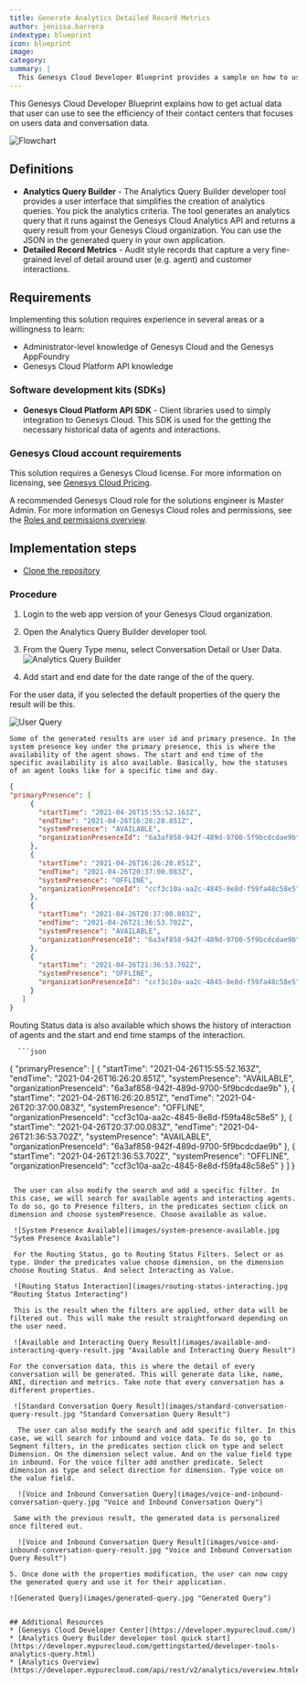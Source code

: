 ```yaml
---
title: Generate Analytics Detailed Record Metrics
author: jenissa.barrera
indextype: blueprint
icon: blueprint
image: 
category: 
summary: |
  This Genesys Cloud Developer Blueprint provides a sample on how to use Detailed Records Metrics using the Analytics API. 
---
```


This Genesys Cloud Developer Blueprint explains how to get actual data that user can use to see the efficiency of their contact centers that focuses on users data and conversation data. 

![Flowchart](images/flowchart.jpg "Flowchart")

## Definitions

* **Analytics Query Builder** - The Analytics Query Builder developer tool provides a user interface that simplifies the creation of analytics queries. You pick the analytics criteria. The tool generates an analytics query that it runs against the Genesys Cloud Analytics API and returns a query result from your Genesys Cloud organization. You can use the JSON in the generated query in your own application.
* **Detailed Record Metrics** - Audit style records that capture a very fine-grained level of detail around user (e.g. agent) and customer interactions.


## Requirements

Implementing this solution requires experience in several areas or a willingness to learn:

- Administrator-level knowledge of Genesys Cloud and the Genesys AppFoundry
- Genesys Cloud Platform API knowledge


### Software development kits (SDKs)

* **Genesys Cloud Platform API SDK** - Client libraries used to simply integration to Genesys Cloud. This SDK is used for the getting the necessary historical data of agents and interactions.


### Genesys Cloud account requirements

This solution requires a Genesys Cloud license. For more information on licensing, see [Genesys Cloud Pricing](https://www.genesys.com/pricing "Opens the pricing article").

A recommended Genesys Cloud role for the solutions engineer is Master Admin. For more information on Genesys Cloud roles and permissions, see the [Roles and permissions overview](https://help.mypurecloud.com/?p=24360 "Opens the Roles and permissions overview article").

## Implementation steps
* [Clone the repository](#download-the-repository-containing-the-project-files "Goes to the Download the repository from GitHub")

### Procedure
1. Login to the web app version of your Genesys Cloud organization.
2. Open the Analytics Query Builder developer tool.
3. From the Query Type menu, select Conversation Detail or User Data.
  ![Analytics Query Builder](images/analytics-query-builder.jpg "Analytics Query Builder")

4. Add start and end date for the date range of the of the query.

  For the user data, if you selected the default properties of the query the result will be this. 

   ![User Query](images/standard-user-query-result.jpg "Standard User Query")


    Some of the generated results are user id and primary presence. In the system presence key under the primary presence, this is where the availability of the agent shows. The start and end time of the specific availability is also available. Basically, how the statuses of an agent looks like for a specific time and day.

   ```json
   {
  "primaryPresence": [
        {
          "startTime": "2021-04-26T15:55:52.163Z",
          "endTime": "2021-04-26T16:26:20.851Z",
          "systemPresence": "AVAILABLE",
          "organizationPresenceId": "6a3af858-942f-489d-9700-5f9bcdcdae9b"
        },
        {
          "startTime": "2021-04-26T16:26:20.851Z",
          "endTime": "2021-04-26T20:37:00.083Z",
          "systemPresence": "OFFLINE",
          "organizationPresenceId": "ccf3c10a-aa2c-4845-8e8d-f59fa48c58e5"
        },
        {
          "startTime": "2021-04-26T20:37:00.083Z",
          "endTime": "2021-04-26T21:36:53.702Z",
          "systemPresence": "AVAILABLE",
          "organizationPresenceId": "6a3af858-942f-489d-9700-5f9bcdcdae9b"
        },
        {
          "startTime": "2021-04-26T21:36:53.702Z",
          "systemPresence": "OFFLINE",
          "organizationPresenceId": "ccf3c10a-aa2c-4845-8e8d-f59fa48c58e5"
        }
      ]
   }
   ```

   Routing Status data is also available which shows the history of interaction of agents and the start and end time stamps of the interaction.

      ```json
   {
  "primaryPresence": [
        {
          "startTime": "2021-04-26T15:55:52.163Z",
          "endTime": "2021-04-26T16:26:20.851Z",
          "systemPresence": "AVAILABLE",
          "organizationPresenceId": "6a3af858-942f-489d-9700-5f9bcdcdae9b"
        },
        {
          "startTime": "2021-04-26T16:26:20.851Z",
          "endTime": "2021-04-26T20:37:00.083Z",
          "systemPresence": "OFFLINE",
          "organizationPresenceId": "ccf3c10a-aa2c-4845-8e8d-f59fa48c58e5"
        },
        {
          "startTime": "2021-04-26T20:37:00.083Z",
          "endTime": "2021-04-26T21:36:53.702Z",
          "systemPresence": "AVAILABLE",
          "organizationPresenceId": "6a3af858-942f-489d-9700-5f9bcdcdae9b"
        },
        {
          "startTime": "2021-04-26T21:36:53.702Z",
          "systemPresence": "OFFLINE",
          "organizationPresenceId": "ccf3c10a-aa2c-4845-8e8d-f59fa48c58e5"
        }
      ]
   }
   ```

    The user can also modify the search and add a specific filter. In this case, we will search for available agents and interacting agents. To do so, go to Presence filters, in the predicates section click on dimension and choose systemPresence. Choose available as value. 

    ![System Presence Available](images/system-presence-available.jpg "Sytem Presence Available")

    For the Routing Status, go to Routing Status Filters. Select or as type. Under the predicates value choose dimension, on the dimension choose Routing Status. And select Interacting as Value.

    ![Routing Status Interaction](images/routing-status-interacting.jpg "Routing Status Interacting")

    This is the result when the filters are applied, other data will be filtered out. This will make the result straightforward depending on the user need.

    ![Available and Interacting Query Result](images/available-and-interacting-query-result.jpg "Available and Interacting Query Result")

  For the conversation data, this is where the detail of every conversation will be generated. This will generate data like, name, ANI, direction and metrics. Take note that every conversation has a different properties.

    ![Standard Conversation Query Result](images/standard-conversation-query-result.jpg "Standard Conversation Query Result")

     The user can also modify the search and add specific filter. In this case, we will search for inbound and voice data. To do so, go to Segment filters, in the predicates section click on type and select Dimension. On the dimension select value. And on the value field type in inbound. For the voice filter add another predicate. Select dimension as type and select direction for dimension. Type voice on the value field.

     ![Voice and Inbound Conversation Query](images/voice-and-inbound-conversation-query.jpg "Voice and Inbound Conversation Query")

    Same with the previous result, the generated data is personalized once filtered out. 
    
     ![Voice and Inbound Conversation Query Result](images/voice-and-inbound-conversation-query-result.jpg "Voice and Inbound Conversation Query Result")

5. Once done with the properties modification, the user can now copy the generated query and use it for their application.

![Generated Query](images/generated-query.jpg "Generated Query")

    
## Additional Resources
* [Genesys Cloud Developer Center](https://developer.mypurecloud.com/)
* [Analytics Query Builder developer tool quick start](https://developer.mypurecloud.com/gettingstarted/developer-tools-analytics-query.html)
* [Analytics Overview](https://developer.mypurecloud.com/api/rest/v2/analytics/overview.html#:~:text=Genesys%20Cloud%20provides%20a%20rich,performance%20and%20customer%2Fagent%20interactions.)




